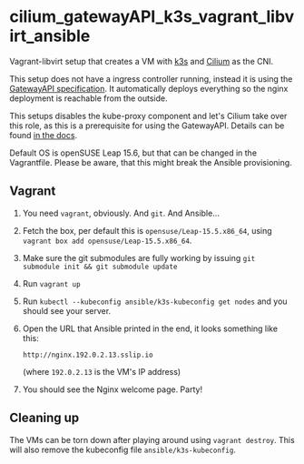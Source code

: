 # cilium_gatewayAPI_k3s_vagrant_libvirt_ansible

Vagrant-libvirt setup that creates a VM with [k3s](https://k3s.io) and
[Cilium](https://cilium.io) as the CNI.

This setup does not have a ingress controller running, instead it is using the
[GatewayAPI specification](https://gateway-api.sigs.k8s.io/). It automatically
deploys everything so the nginx deployment is reachable from the outside.

This setups disables the kube-proxy component and let's Cilium take over this
role, as this is a prerequisite for using the GatewayAPI. Details can be found
[in the
docs](https://docs.cilium.io/en/stable/network/kubernetes/kubeproxy-free/#kubeproxy-free).

Default OS is openSUSE Leap 15.6, but that can be changed in the Vagrantfile.
Please be aware, that this might break the Ansible provisioning.

## Vagrant

1. You need `vagrant`, obviously. And `git`. And Ansible...
1. Fetch the box, per default this is `opensuse/Leap-15.5.x86_64`, using
   `vagrant box add opensuse/Leap-15.5.x86_64`.
1. Make sure the git submodules are fully working by issuing
   `git submodule init && git submodule update`
1. Run `vagrant up`
1. Run `kubectl --kubeconfig ansible/k3s-kubeconfig get nodes` and you should
   see your server.
1. Open the URL that Ansible printed in the end, it looks something like this:

   ```
   http://nginx.192.0.2.13.sslip.io
   ```

   (where `192.0.2.13` is the VM's IP address)

1. You should see the Nginx welcome page. Party!

## Cleaning up

The VMs can be torn down after playing around using `vagrant destroy`. This will
also remove the kubeconfig file `ansible/k3s-kubeconfig`.
